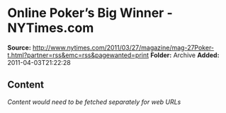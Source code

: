 # Online Poker’s Big Winner - NYTimes.com

**Source:** http://www.nytimes.com/2011/03/27/magazine/mag-27Poker-t.html?partner=rss&emc=rss&pagewanted=print
**Folder:** Archive
**Added:** 2011-04-03T21:22:28




## Content
*Content would need to be fetched separately for web URLs*
